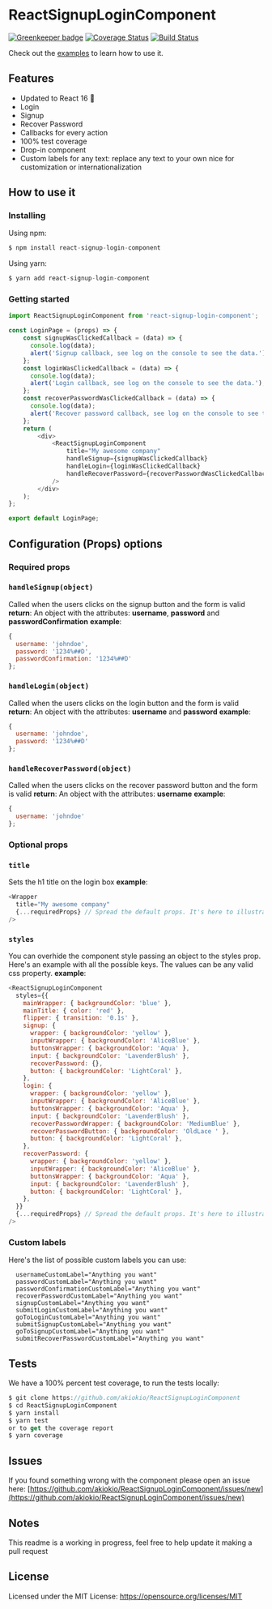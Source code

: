 # ReactSignupLoginComponent

[![Greenkeeper badge](https://badges.greenkeeper.io/akiokio/ReactSignupLoginComponent.svg)](https://greenkeeper.io/)
[![Coverage Status](https://coveralls.io/repos/github/akiokio/ReactSignupLoginComponent/badge.svg?branch=master)](https://coveralls.io/github/akiokio/ReactSignupLoginComponent?branch=master)
[![Build Status](https://travis-ci.org/akiokio/ReactSignupLoginComponent.svg?branch=master)](https://travis-ci.org/akiokio/ReactSignupLoginComponent)

Check out the [examples](https://akiokio.github.io/ReactSignupLoginComponent/) to learn how to use it.

## Features
- Updated to React 16 🎉
- Login
- Signup
- Recover Password
- Callbacks for every action
- 100% test coverage
- Drop-in component
- Custom labels for any text: replace any text to your own nice for customization or internationalization

## How to use it

### Installing
Using npm:
```javascript
$ npm install react-signup-login-component
```
Using yarn:
```javascript
$ yarn add react-signup-login-component
```

### Getting started
```javascript
import ReactSignupLoginComponent from 'react-signup-login-component';

const LoginPage = (props) => {
    const signupWasClickedCallback = (data) => {
      console.log(data);
      alert('Signup callback, see log on the console to see the data.');
    };
    const loginWasClickedCallback = (data) => {
      console.log(data);
      alert('Login callback, see log on the console to see the data.');
    };
    const recoverPasswordWasClickedCallback = (data) => {
      console.log(data);
      alert('Recover password callback, see log on the console to see the data.');
    };
    return (
        <div>
            <ReactSignupLoginComponent
                title="My awesome company"
                handleSignup={signupWasClickedCallback}
                handleLogin={loginWasClickedCallback}
                handleRecoverPassword={recoverPasswordWasClickedCallback}
            />
        </div>
    );
};

export default LoginPage;
```

## Configuration (Props) options

### Required props
### `handleSignup(object)`
Called when the users clicks on the signup button and the form is valid
**return**: An object with the attributes: **username**, **password** and **passwordConfirmation**
**example**:
```js
{
  username: 'johndoe',
  password: '1234%##D',
  passwordConfirmation: '1234%##D'
};
```
### `handleLogin(object)`
Called when the users clicks on the login button and the form is valid
**return**: An object with the attributes: **username** and **password**
**example**:
```js
{
  username: 'johndoe',
  password: '1234%##D'
};
```

### `handleRecoverPassword(object)`
Called when the users clicks on the recover password button and the form is valid
**return**: An object with the attributes: **username**
**example**:
```js
{
  username: 'johndoe'
};
```

### Optional props
### `title`
Sets the h1 title on the login box
**example**:
```js
<Wrapper
  title="My awesome company"
  {...requiredProps} // Spread the default props. It's here to illustrate the example
/>
```

### `styles`
You can overhide the component style passing an object to the styles prop. Here's an example with all the possible keys. The values can be any valid css property.
**example**:
```js
<ReactSignupLoginComponent
  styles={{
    mainWrapper: { backgroundColor: 'blue' },
    mainTitle: { color: 'red' },
    flipper: { transition: '0.1s' },
    signup: {
      wrapper: { backgroundColor: 'yellow' },
      inputWrapper: { backgroundColor: 'AliceBlue' },
      buttonsWrapper: { backgroundColor: 'Aqua' },
      input: { backgroundColor: 'LavenderBlush' },
      recoverPassword: {},
      button: { backgroundColor: 'LightCoral' },
    },
    login: {
      wrapper: { backgroundColor: 'yellow' },
      inputWrapper: { backgroundColor: 'AliceBlue' },
      buttonsWrapper: { backgroundColor: 'Aqua' },
      input: { backgroundColor: 'LavenderBlush' },
      recoverPasswordWrapper: { backgroundColor: 'MediumBlue' },
      recoverPasswordButton: { backgroundColor: 'OldLace ' },
      button: { backgroundColor: 'LightCoral' },
    },
    recoverPassword: {
      wrapper: { backgroundColor: 'yellow' },
      inputWrapper: { backgroundColor: 'AliceBlue' },
      buttonsWrapper: { backgroundColor: 'Aqua' },
      input: { backgroundColor: 'LavenderBlush' },
      button: { backgroundColor: 'LightCoral' },
    },
  }}
  {...requiredProps} // Spread the default props. It's here to illustrate the example
/>
```

### Custom labels
Here's the list of possible custom labels you can use:
```
  usernameCustomLabel="Anything you want"
  passwordCustomLabel="Anything you want"
  passwordConfirmationCustomLabel="Anything you want"
  recoverPasswordCustomLabel="Anything you want"
  signupCustomLabel="Anything you want"
  submitLoginCustomLabel="Anything you want"
  goToLoginCustomLabel="Anything you want"
  submitSignupCustomLabel="Anything you want"
  goToSignupCustomLabel="Anything you want"
  submitRecoverPasswordCustomLabel="Anything you want"
```

## Tests
We have a 100% percent test coverage, to run the tests locally:
```js
$ git clone https://github.com/akiokio/ReactSignupLoginComponent
$ cd ReactSignupLoginComponent
$ yarn install
$ yarn test
or to get the coverage report
$ yarn coverage
```

## Issues
If you found something wrong with the component please open an issue here: [https://github.com/akiokio/ReactSignupLoginComponent/issues/new](https://github.com/akiokio/ReactSignupLoginComponent/issues/new)

## Notes
This readme is a working in progress, feel free to help update it making a pull request

## License
Licensed under the MIT License: https://opensource.org/licenses/MIT
